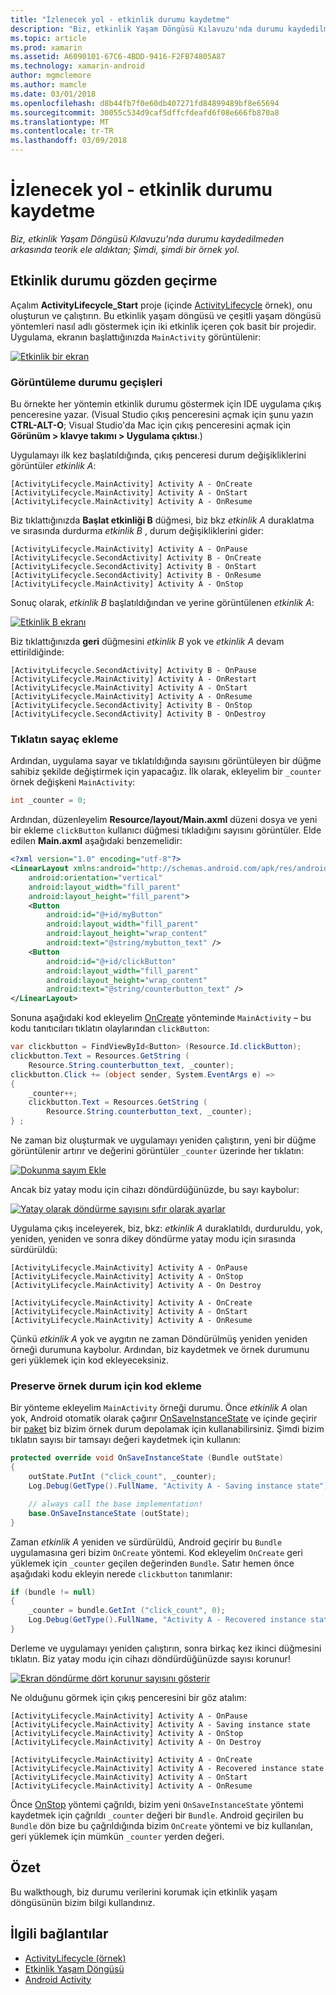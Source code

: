 ```yaml
---
title: "İzlenecek yol - etkinlik durumu kaydetme"
description: "Biz, etkinlik Yaşam Döngüsü Kılavuzu'nda durumu kaydedilmeden arkasında teorik ele aldıktan; Şimdi, şimdi bir örnek yol."
ms.topic: article
ms.prod: xamarin
ms.assetid: A6090101-67C6-4BDD-9416-F2FB74805A87
ms.technology: xamarin-android
author: mgmclemore
ms.author: mamcle
ms.date: 03/01/2018
ms.openlocfilehash: d8b44fb7f0e60db407271fd84899489bf8e65694
ms.sourcegitcommit: 30055c534d9caf5dffcfdeafd6f08e666fb870a8
ms.translationtype: MT
ms.contentlocale: tr-TR
ms.lasthandoff: 03/09/2018
---
```

# <a name="walkthrough---saving-the-activity-state"></a>İzlenecek yol - etkinlik durumu kaydetme

_Biz, etkinlik Yaşam Döngüsü Kılavuzu'nda durumu kaydedilmeden arkasında teorik ele aldıktan; Şimdi, şimdi bir örnek yol._

## <a name="activity-state-walkthrough"></a>Etkinlik durumu gözden geçirme

Açalım **ActivityLifecycle_Start** proje (içinde [ActivityLifecycle](https://developer.xamarin.com/samples/monodroid/ActivityLifecycle) örnek), onu oluşturun ve çalıştırın. Bu etkinlik yaşam döngüsü ve çeşitli yaşam döngüsü yöntemleri nasıl adlı göstermek için iki etkinlik içeren çok basit bir projedir. Uygulama, ekranın başlattığınızda `MainActivity` görüntülenir: 

[![Etkinlik bir ekran](saving-state-images/01-activity-a-sml.png)](saving-state-images/01-activity-a.png#lightbox)

### <a name="viewing-state-transitions"></a>Görüntüleme durumu geçişleri

Bu örnekte her yöntemin etkinlik durumu göstermek için IDE uygulama çıkış penceresine yazar. (Visual Studio çıkış penceresini açmak için şunu yazın **CTRL-ALT-O**; Visual Studio'da Mac için çıkış penceresini açmak için **Görünüm > klavye takımı > Uygulama çıktısı**.)

Uygulamayı ilk kez başlatıldığında, çıkış penceresi durum değişikliklerini görüntüler *etkinlik A*: 

```shell
[ActivityLifecycle.MainActivity] Activity A - OnCreate
[ActivityLifecycle.MainActivity] Activity A - OnStart
[ActivityLifecycle.MainActivity] Activity A - OnResume
```

Biz tıklattığınızda **Başlat etkinliği B** düğmesi, biz bkz *etkinlik A* duraklatma ve sırasında durdurma *etkinlik B* , durum değişikliklerini gider: 

```shell
[ActivityLifecycle.MainActivity] Activity A - OnPause
[ActivityLifecycle.SecondActivity] Activity B - OnCreate
[ActivityLifecycle.SecondActivity] Activity B - OnStart
[ActivityLifecycle.SecondActivity] Activity B - OnResume
[ActivityLifecycle.MainActivity] Activity A - OnStop
```

Sonuç olarak, *etkinlik B* başlatıldığından ve yerine görüntülenen *etkinlik A*: 

[![Etkinlik B ekranı](saving-state-images/02-activity-b-sml.png)](saving-state-images/02-activity-b.png#lightbox)

Biz tıklattığınızda **geri** düğmesini *etkinlik B* yok ve *etkinlik A* devam ettirildiğinde: 

```shell
[ActivityLifecycle.SecondActivity] Activity B - OnPause
[ActivityLifecycle.MainActivity] Activity A - OnRestart
[ActivityLifecycle.MainActivity] Activity A - OnStart
[ActivityLifecycle.MainActivity] Activity A - OnResume
[ActivityLifecycle.SecondActivity] Activity B - OnStop
[ActivityLifecycle.SecondActivity] Activity B - OnDestroy
```
### <a name="adding-a-click-counter"></a>Tıklatın sayaç ekleme

Ardından, uygulama sayar ve tıklatıldığında sayısını görüntüleyen bir düğme sahibiz şekilde değiştirmek için yapacağız. İlk olarak, ekleyelim bir `_counter` örnek değişkeni `MainActivity`:

```csharp
int _counter = 0;
```

Ardından, düzenleyelim **Resource/layout/Main.axml** düzeni dosya ve yeni bir ekleme `clickButton` kullanıcı düğmesi tıkladığını sayısını görüntüler. Elde edilen **Main.axml** aşağıdaki benzemelidir: 

```xml
<?xml version="1.0" encoding="utf-8"?>
<LinearLayout xmlns:android="http://schemas.android.com/apk/res/android"
    android:orientation="vertical"
    android:layout_width="fill_parent"
    android:layout_height="fill_parent">
    <Button
        android:id="@+id/myButton"
        android:layout_width="fill_parent"
        android:layout_height="wrap_content"
        android:text="@string/mybutton_text" />
    <Button
        android:id="@+id/clickButton"
        android:layout_width="fill_parent"
        android:layout_height="wrap_content"
        android:text="@string/counterbutton_text" />
</LinearLayout>
```

Sonuna aşağıdaki kod ekleyelim [OnCreate](https://developer.xamarin.com/api/member/Android.App.Activity.OnCreate/p/Android.OS.Bundle/) yönteminde `MainActivity` &ndash; bu kodu tanıtıcıları tıklatın olaylarından `clickButton`:

```csharp
var clickbutton = FindViewById<Button> (Resource.Id.clickButton);
clickbutton.Text = Resources.GetString (
    Resource.String.counterbutton_text, _counter);
clickbutton.Click += (object sender, System.EventArgs e) =>
{
    _counter++;
    clickbutton.Text = Resources.GetString (
        Resource.String.counterbutton_text, _counter);
} ;
```

Ne zaman biz oluşturmak ve uygulamayı yeniden çalıştırın, yeni bir düğme görüntülenir artırır ve değerini görüntüler `_counter` üzerinde her tıklatın:

[![Dokunma sayım Ekle](saving-state-images/03-touched-sml.png)](saving-state-images/03-touched.png#lightbox)

Ancak biz yatay modu için cihazı döndürdüğünüzde, bu sayı kaybolur:

[![Yatay olarak döndürme sayısını sıfır olarak ayarlar](saving-state-images/05-rotate-nosave-sml.png)](saving-state-images/05-rotate-nosave.png#lightbox)

Uygulama çıkış inceleyerek, biz, bkz: *etkinlik A* duraklatıldı, durduruldu, yok, yeniden, yeniden ve sonra dikey döndürme yatay modu için sırasında sürdürüldü: 

```shell
[ActivityLifecycle.MainActivity] Activity A - OnPause
[ActivityLifecycle.MainActivity] Activity A - OnStop
[ActivityLifecycle.MainActivity] Activity A - On Destroy

[ActivityLifecycle.MainActivity] Activity A - OnCreate
[ActivityLifecycle.MainActivity] Activity A - OnStart
[ActivityLifecycle.MainActivity] Activity A - OnResume
```

Çünkü *etkinlik A* yok ve aygıtın ne zaman Döndürülmüş yeniden yeniden örneği durumuna kaybolur. Ardından, biz kaydetmek ve örnek durumunu geri yüklemek için kod ekleyeceksiniz.

### <a name="adding-code-to-preserve-instance-state"></a>Preserve örnek durum için kod ekleme

Bir yönteme ekleyelim `MainActivity` örneği durumu. Önce *etkinlik A* olan yok, Android otomatik olarak çağırır [OnSaveInstanceState](https://developer.xamarin.com/api/member/Android.App.Activity.OnSaveInstanceState/p/Android.OS.Bundle/) ve içinde geçirir bir [paket](https://developer.xamarin.com/api/type/Android.OS.Bundle/) biz bizim örnek durum depolamak için kullanabilirsiniz. Şimdi bizim tıklatın sayısı bir tamsayı değeri kaydetmek için kullanın:

```csharp
protected override void OnSaveInstanceState (Bundle outState)
{
    outState.PutInt ("click_count", _counter);
    Log.Debug(GetType().FullName, "Activity A - Saving instance state");

    // always call the base implementation!
    base.OnSaveInstanceState (outState);    
}
```

Zaman *etkinlik A* yeniden ve sürdürüldü, Android geçirir bu `Bundle` uygulamasına geri bizim `OnCreate` yöntemi. Kod ekleyelim `OnCreate` geri yüklemek için `_counter` geçilen değerinden `Bundle`. Satır hemen önce aşağıdaki kodu ekleyin nerede `clickbutton` tanımlanır: 

```csharp
if (bundle != null)
{
    _counter = bundle.GetInt ("click_count", 0);
    Log.Debug(GetType().FullName, "Activity A - Recovered instance state");
}
```

Derleme ve uygulamayı yeniden çalıştırın, sonra birkaç kez ikinci düğmesini tıklatın. Biz yatay modu için cihazı döndürdüğünüzde sayısı korunur!

[![Ekran döndürme dört korunur sayısını gösterir](saving-state-images/06-rotate-save-sml.png)](saving-state-images/06-rotate-save.png#lightbox)


Ne olduğunu görmek için çıkış penceresini bir göz atalım:
    
```shell
[ActivityLifecycle.MainActivity] Activity A - OnPause
[ActivityLifecycle.MainActivity] Activity A - Saving instance state
[ActivityLifecycle.MainActivity] Activity A - OnStop
[ActivityLifecycle.MainActivity] Activity A - On Destroy

[ActivityLifecycle.MainActivity] Activity A - OnCreate
[ActivityLifecycle.MainActivity] Activity A - Recovered instance state
[ActivityLifecycle.MainActivity] Activity A - OnStart
[ActivityLifecycle.MainActivity] Activity A - OnResume
``` 

Önce [OnStop](https://developer.xamarin.com/api/member/Android.App.Activity.OnStop/) yöntemi çağrıldı, bizim yeni `OnSaveInstanceState` yöntemi kaydetmek için çağrıldı `_counter` değeri bir `Bundle`. Android geçirilen bu `Bundle` dön bize bu çağrıldığında bizim `OnCreate` yöntemi ve biz kullanılan, geri yüklemek için mümkün `_counter` yerden değeri.


## <a name="summary"></a>Özet

Bu walkthough, biz durumu verilerini korumak için etkinlik yaşam döngüsünün bizim bilgi kullandınız. 



## <a name="related-links"></a>İlgili bağlantılar

- [ActivityLifecycle (örnek)](https://developer.xamarin.com/samples/monodroid/ActivityLifecycle)
- [Etkinlik Yaşam Döngüsü](~/android/app-fundamentals/activity-lifecycle/index.md)
- [Android Activity](https://developer.xamarin.com/api/type/Android.App.Activity/)
